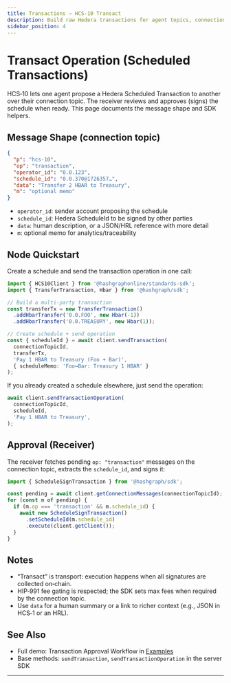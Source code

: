 ```yaml
---
title: Transactions — HCS‑10 Transact
description: Build raw Hedera transactions for agent topics, connection flows, messaging, and registry operations.
sidebar_position: 4
---
```


# Transact Operation (Scheduled Transactions)

HCS‑10 lets one agent propose a Hedera Scheduled Transaction to another over their connection topic. The receiver reviews and approves (signs) the schedule when ready. This page documents the message shape and SDK helpers.

## Message Shape (connection topic)

```json
{
  "p": "hcs-10",
  "op": "transaction",
  "operator_id": "0.0.123",
  "schedule_id": "0.0.370@1726357…",
  "data": "Transfer 2 HBAR to Treasury",
  "m": "optional memo"
}
```

- `operator_id`: sender account proposing the schedule
- `schedule_id`: Hedera ScheduleId to be signed by other parties
- `data`: human description, or a JSON/HRL reference with more detail
- `m`: optional memo for analytics/traceability

## Node Quickstart

Create a schedule and send the transaction operation in one call:

```ts
import { HCS10Client } from '@hashgraphonline/standards-sdk';
import { TransferTransaction, Hbar } from '@hashgraph/sdk';

// Build a multi‑party transaction
const transferTx = new TransferTransaction()
  .addHbarTransfer('0.0.FOO', new Hbar(-1))
  .addHbarTransfer('0.0.TREASURY', new Hbar(1));

// Create schedule + send operation
const { scheduleId } = await client.sendTransaction(
  connectionTopicId,
  transferTx,
  'Pay 1 HBAR to Treasury (Foo + Bar)',
  { scheduleMemo: 'Foo↔Bar: Treasury 1 HBAR' }
);
```

If you already created a schedule elsewhere, just send the operation:

```ts
await client.sendTransactionOperation(
  connectionTopicId,
  scheduleId,
  'Pay 1 HBAR to Treasury',
);
```

## Approval (Receiver)

The receiver fetches pending `op: "transaction"` messages on the connection topic, extracts the `schedule_id`, and signs it:

```ts
import { ScheduleSignTransaction } from '@hashgraph/sdk';

const pending = await client.getConnectionMessages(connectionTopicId);
for (const m of pending) {
  if (m.op === 'transaction' && m.schedule_id) {
    await new ScheduleSignTransaction()
      .setScheduleId(m.schedule_id)
      .execute(client.getClient());
  }
}
```

## Notes

- “Transact” is transport: execution happens when all signatures are collected on‑chain.
- HIP‑991 fee gating is respected; the SDK sets max fees when required by the connection topic.
- Use `data` for a human summary or a link to richer context (e.g., JSON in HCS‑1 or an HRL).

## See Also

- Full demo: Transaction Approval Workflow in [Examples](./examples.md#3-transaction-approval-workflow-transact-demots)
- Base methods: `sendTransaction`, `sendTransactionOperation` in the server SDK
---

